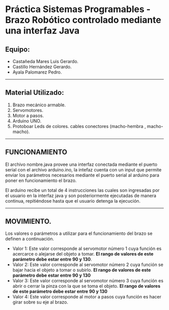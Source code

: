 # Práctica Sistemas Programables - Brazo Robótico controlado mediante una interfaz Java
## Equipo: 
- Castañeda Mares Luis Gerardo.
- Castillo Hernández Gerardo.
- Ayala Palomarez Pedro.
_________________________________________________________________________________________
## Material Utilizado:
1. Brazo mecánico armable.
4. Servomotores.
1. Motor a pasos.
1. Arduino UNO.
1. Protoboar
 Leds de colores.
 cables conectores (macho-hembra , macho-macho).
_________________________________________________________________________________________

## FUNCIONAMIENTO
El archivo nombre.java provee una interfaz conectada mediante el puerto serial con el archivo arduino.ino, la intefaz cuenta con un input que permite enviar los parámetros necesarios mediante el puerto serial al arduino para poner en funcionamiento el brazo.

El arduino recibe un total de 4 instrucciones las cuales son ingresadas por el usuario en la interfaz java y son posteriormente ejecutadas de manera continua, repitiéndose hasta que el usuario detenga la ejecución.

________________________________________________________________________________________

## MOVIMIENTO.
Los valores o parámetros a utilizar para el funcionamiento del brazo se definen a continuación.

- Valor 1: Este valor corresponde al servomotor número 1 cuya función es acercarce o alejarse del objeto a tomar. **El rango de valores de este parámetro debe estar entre 90 y 130**.
- Valor 2: Este valor corresponde al servomotor número 2 cuya  función se bajar hacia el objeto a tomar o subirlo. **El rango de valores de este parámetro debe estar entre 90 y 130**
- Valor 3: Este valor corresponde al servomotor número 3 cuya función es abrir o cerrar la pinza con la que se toma el objeto. **El rango de valores de este parámetro debe estar entre 90 y 130** 
- Valor 4: Este valor corresponde al motor a pasos cuya función es hacer girar sobre su eje al brazo.

